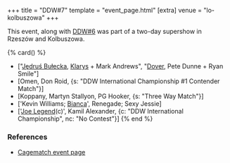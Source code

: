 +++
title = "DDW#7"
template = "event_page.html"
[extra]
venue = "lo-kolbuszowa"
+++

This event, along with [DDW#6](@/e/2012-03-09-ddw-6.md) was part of a two-day supershow in Rzeszów and Kolbuszowa.

{% card() %}
- ["[Jędruś Bułecka](@/w/jedrus-bulecka.md), [Klarys](@/w/klarys.md) + Mark Andrews",
  "[Dover](@/w/dover.md), Pete Dunne + Ryan Smile"]
- [Omen, Don Roid, {s: "DDW International Championship #1 Contender Match"}]
- [Koppany, Martyn Stallyon, PG Hooker, {s: "Three Way Match"}]
- ['Kevin Williams; [Bianca](@/w/bianca.md)', Renegade; Sexy Jessie]
- ['[Joe Legend](@/w/joe-legend.md)(c)', Kamil Alexander, {c: "DDW International Championship",
    nc: "No Contest"}]
{% end %}

### References

* [Cagematch event page](https://www.cagematch.net/?id=1&nr=76762)

